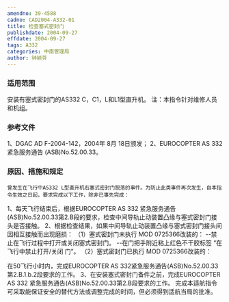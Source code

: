 ```yaml
---
amendno: 39-4588
cadno: CAD2004-A332-01
title: 检查塞式密封门
publishdate: 2004-09-27
effdate: 2004-09-27
tags: A332
categories: 中南管理局
author: 钟颖芬
---
```


### 适用范围 
安装有塞式密封门的AS332 C，C1，L和L1型直升机。
注：本指令针对维修人员和机组。

<!--more-->
### 参考文件
1、DGAC AD F-2004-142，2004年 8月 18日颁发；
 2、EUROCOPTER AS 332紧急服务通告 (ASB)No.52.00.33。

### 原因、措施和规定 
    曾发生在飞行中AS332 L型直升机右塞式密封门脱落的事件。为防止此类事件再次发生，自本指令生效之日起，要求完成以下工作，除非已事先完成： 
1、每天飞行结束后，根据EUROCOPTER AS 332 紧急服务通告(ASB)No.52.00.33第2.B段的要求，检查中间导轨止动装置凸缘与塞式密封门接头是否接触。 
    2、根据检查结果，如果中间导轨止动装置凸缘与塞式密封门接头间因相互接触而出现磨损： 
    （1）塞式密封门未执行 MOD 0725366改装的：     --禁止在飞行过程中打开或关闭塞式密封门。 --在门把手附近粘上红色不干胶标签 “在飞行中禁止打开/关闭
门”。 
    （2）塞式密封门已执行 MOD 0725366改装的： 
  
在50飞行小时内，完成EUROCOPTER AS 332紧急服务通告(ASB)No.52.00.33第2.B.1.b.2段要求的工作。     3、在安装塞式密封门备件之前，完成EUROCOPTER AS 332 紧急服务通告(ASB)No.52.00.33第2.B段要求的工作。 完成本适航指令可采取能保证安全的替代方法或调整完成的时间，但必须得到适航当局的批准。
